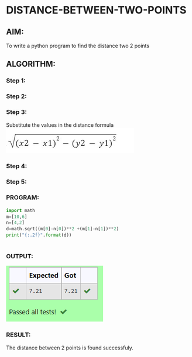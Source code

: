 # DISTANCE-BETWEEN-TWO-POINTS

## AIM:
To write a python program to find the distance two 2 points
## ALGORITHM:
### Step 1: 
### Step 2: 
### Step 3: 
Substitute the values in the distance formula  ![formula](/formula2.png)
### Step 4: 
### Step 5: 
### PROGRAM:
``` python
import math
m=[10,6]
n=[4,2]
d=math.sqrt((m[0]-n[0])**2 +(m[1]-n[1])**2)
print("{:.2f}".format(d))
  

```
### OUTPUT:
![label](/Dist2pts.png)

### RESULT:
The distance between 2 points is found successfuly.
